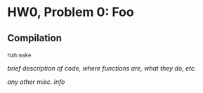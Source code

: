 # HW0, Problem 0: Foo

## Compilation
run `make`

*brief description of code, where functions are, what they do, etc.*

*any other misc. info*
